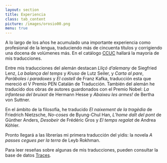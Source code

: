 ```yaml
---
layout: section
title: Experiencia
class: tab_content
picture: /images/orosio00.png
menu: true
---
```


A lo largo de los años he acumulado una importante experiencia como profesional de la lengua, traduciendo más de cincuenta títulos y corrigiendo una docena de volúmenes más. En el catálogo [CCUC](https://ccuc.csuc.cat/discovery/search?query=creator,contains,Joan%20Ferrarons,AND&tab=TOT&search_scope=DiscoveryNetwork&sortby=date_d&vid=34CSUC_NETWORK:CSUC_CCUC_UNION&facet=rtype,include,books&lang=ca&mode=advanced&offset=0) hallará la mayoría de mis traducciones.

Entre mis traducciones del alemán destacan <i>Lliçó d’alemany</i> de Siegfried Lenz, <i>La balança del temps</i> y <i>Kruso</i> de Lutz Seiler, y <i>Carta al pare</i>, <i>Paràboles i paradoxes</i> y <i>El castell</i> de Franz Kafka, traducción esta que mereció el V Premio PEN Catalán de Traducción. También del alemán he traducido dos obras de autores guardonados con el Premio Nobel: <i>La infantesa del bruixot</i> de Hermann Hesse y <i>Abaixeu les armes!</i> de Bertha von Suttner.

En el ámbito de la filosofía, he traducido <i>El naixement de la tragèdia</i> de Friedrich Nietzsche, <i>No-coses</i> de Byung-Chul Han, <i>L’home dalt del pont</i> de Günther Anders, <i>Desobeir</i> de Frédéric Gros y <i>El temps regalat</i> de Andrea Köhler.

Pronto llegará a las librerías mi primera traducción del yidis: la novela <i>A passes cegues per la terra</i> de Leyb Rokhman.

Para leer reseñas sobre algunas de mis traducciones, pueden consultar la base de datos [Traces](https://traces.uab.cat/search?ln=ca&sc=1&p=Joan+Ferrarons&f=&action_search=Cerca&c=tracesref&c=tracesbib&c=videos).

